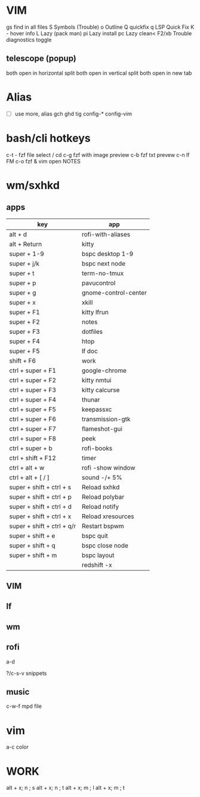 # VIM
<leader>gs find in all files
<leader>S Symbols (Trouble)
<leader>o  Outline
<leader>Q quickfix
<localleader>q LSP Quick Fix
K - hover info
<leader>L Lazy (pack man)
<localleader>pi Lazy install
<localleader>pc Lazy clean<
F2/<leader>xb Trouble diagnostics toggle

## telescope (popup)
<C-x>	both	open in horizontal split
<C-v>	both	open in vertical split
<C-t>	both	open in new tab

# Alias
- [ ] use more, alias
    gch
    ghd
    tig
    config-*
    config-vim

# bash/cli hotkeys
c-t - fzf file select / cd
c-g fzf with image preview
c-b fzf txt prevew
c-n lf FM
c-o fzf & vim open NOTES

# wm/sxhkd
## apps
 | key                        | app                  |
 |----------------------------|----------------------|
 | alt + d                    | rofi-with-aliases    |
 | alt + Return               | kitty                |
 | super + 1-9                | bspc desktop 1-9     |
 | super + j/k                | bspc next node       |
 | super + t                  | term-no-tmux         |
 | super + p                  | pavucontrol          |
 | super + g                  | gnome-control-center |
 | super + x                  | xkill                |
 | super + F1                 | kitty lfrun          |
 | super + F2                 | notes                |
 | super + F3                 | dotfiles             |
 | super + F4                 | htop                 |
 | super + F5                 | lf doc               |
 | shift + F6                 | work                 |
 | ctrl + super + F1          | google-chrome        |
 | ctrl + super + F2          | kitty nmtui          |
 | ctrl + super + F3          | kitty calcurse       |
 | ctrl + super + F4          | thunar               |
 | ctrl + super + F5          | keepassxc            |
 | ctrl + super + F6          | transmission-gtk     |
 | ctrl + super + F7          | flameshot-gui        |
 | ctrl + super + F8          | peek                 |
 | ctrl + super + b           | rofi-books           |
 | ctrl + shift + F12         | timer                |
 | ctrl + alt + w             | rofi -show window    |
 | ctrl + alt + [ / ]         | sound -/+ 5%         |
 | super + shift + ctrl + s   | Reload sxhkd         |
 | super + shift + ctrl + p   | Reload polybar       |
 | super + shift + ctrl + d   | Reload notify        |
 | super + shift + ctrl + x   | Reload xresources    |
 | super + shift + ctrl + q/r | Restart bspwm        |
 | super + shift + e          | bspc quit            |
 | super + shift + q          | bspc close node      |
 | super + shift + m          | bspc layout          |
 |                            | redshift -x          |


## VIM

## lf

## wm
## rofi
a-d

?/c-s-v snippets

## music
c-w-f mpd file

# vim
a-c color

# WORK
alt + x; n ; s
alt + x; n ; t
alt + x; m ; l
alt + x; m ; t
